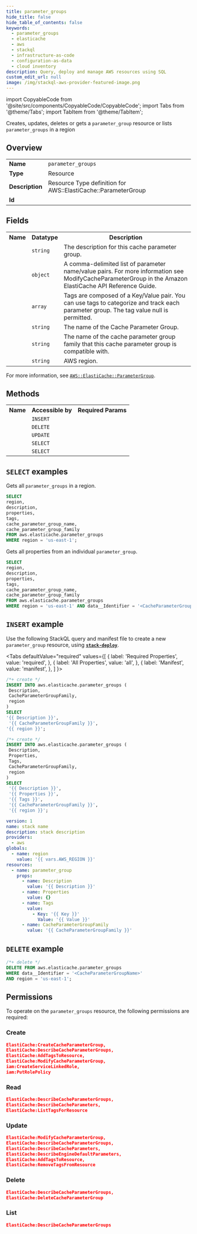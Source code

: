 ```yaml
---
title: parameter_groups
hide_title: false
hide_table_of_contents: false
keywords:
  - parameter_groups
  - elasticache
  - aws
  - stackql
  - infrastructure-as-code
  - configuration-as-data
  - cloud inventory
description: Query, deploy and manage AWS resources using SQL
custom_edit_url: null
image: /img/stackql-aws-provider-featured-image.png
---
```


import CopyableCode from '@site/src/components/CopyableCode/CopyableCode';
import Tabs from '@theme/Tabs';
import TabItem from '@theme/TabItem';

Creates, updates, deletes or gets a <code>parameter_group</code> resource or lists <code>parameter_groups</code> in a region

## Overview
<table>
<tbody>
<tr><td><b>Name</b></td><td><code>parameter_groups</code></td></tr>
<tr><td><b>Type</b></td><td>Resource</td></tr>
<tr><td><b>Description</b></td><td>Resource Type definition for AWS::ElastiCache::ParameterGroup</td></tr>
<tr><td><b>Id</b></td><td><CopyableCode code="aws.elasticache.parameter_groups" /></td></tr>
</tbody>
</table>

## Fields
<table>
<tbody>
<tr><th>Name</th><th>Datatype</th><th>Description</th></tr><tr><td><CopyableCode code="description" /></td><td><code>string</code></td><td>The description for this cache parameter group.</td></tr>
<tr><td><CopyableCode code="properties" /></td><td><code>object</code></td><td>A comma-delimited list of parameter name/value pairs. For more information see ModifyCacheParameterGroup in the Amazon ElastiCache API Reference Guide.</td></tr>
<tr><td><CopyableCode code="tags" /></td><td><code>array</code></td><td>Tags are composed of a Key/Value pair. You can use tags to categorize and track each parameter group. The tag value null is permitted.</td></tr>
<tr><td><CopyableCode code="cache_parameter_group_name" /></td><td><code>string</code></td><td>The name of the Cache Parameter Group.</td></tr>
<tr><td><CopyableCode code="cache_parameter_group_family" /></td><td><code>string</code></td><td>The name of the cache parameter group family that this cache parameter group is compatible with.</td></tr>
<tr><td><CopyableCode code="region" /></td><td><code>string</code></td><td>AWS region.</td></tr>
</tbody>
</table>

For more information, see <a href="https://docs.aws.amazon.com/AWSCloudFormation/latest/UserGuide/aws-resource-elasticache-parametergroup.html"><code>AWS::ElastiCache::ParameterGroup</code></a>.

## Methods

<table>
<tbody>
  <tr>
    <th>Name</th>
    <th>Accessible by</th>
    <th>Required Params</th>
  </tr>
  <tr>
    <td><CopyableCode code="create_resource" /></td>
    <td><code>INSERT</code></td>
    <td><CopyableCode code="Description, CacheParameterGroupFamily, region" /></td>
  </tr>
  <tr>
    <td><CopyableCode code="delete_resource" /></td>
    <td><code>DELETE</code></td>
    <td><CopyableCode code="data__Identifier, region" /></td>
  </tr>
  <tr>
    <td><CopyableCode code="update_resource" /></td>
    <td><code>UPDATE</code></td>
    <td><CopyableCode code="data__Identifier, data__PatchDocument, region" /></td>
  </tr>
  <tr>
    <td><CopyableCode code="list_resources" /></td>
    <td><code>SELECT</code></td>
    <td><CopyableCode code="region" /></td>
  </tr>
  <tr>
    <td><CopyableCode code="get_resource" /></td>
    <td><code>SELECT</code></td>
    <td><CopyableCode code="data__Identifier, region" /></td>
  </tr>
</tbody>
</table>

## `SELECT` examples
Gets all <code>parameter_groups</code> in a region.
```sql
SELECT
region,
description,
properties,
tags,
cache_parameter_group_name,
cache_parameter_group_family
FROM aws.elasticache.parameter_groups
WHERE region = 'us-east-1';
```
Gets all properties from an individual <code>parameter_group</code>.
```sql
SELECT
region,
description,
properties,
tags,
cache_parameter_group_name,
cache_parameter_group_family
FROM aws.elasticache.parameter_groups
WHERE region = 'us-east-1' AND data__Identifier = '<CacheParameterGroupName>';
```

## `INSERT` example

Use the following StackQL query and manifest file to create a new <code>parameter_group</code> resource, using [__`stack-deploy`__](https://pypi.org/project/stack-deploy/).

<Tabs
    defaultValue="required"
    values={[
      { label: 'Required Properties', value: 'required', },
      { label: 'All Properties', value: 'all', },
      { label: 'Manifest', value: 'manifest', },
    ]
}>
<TabItem value="required">

```sql
/*+ create */
INSERT INTO aws.elasticache.parameter_groups (
 Description,
 CacheParameterGroupFamily,
 region
)
SELECT 
'{{ Description }}',
 '{{ CacheParameterGroupFamily }}',
'{{ region }}';
```
</TabItem>
<TabItem value="all">

```sql
/*+ create */
INSERT INTO aws.elasticache.parameter_groups (
 Description,
 Properties,
 Tags,
 CacheParameterGroupFamily,
 region
)
SELECT 
 '{{ Description }}',
 '{{ Properties }}',
 '{{ Tags }}',
 '{{ CacheParameterGroupFamily }}',
 '{{ region }}';
```
</TabItem>
<TabItem value="manifest">

```yaml
version: 1
name: stack name
description: stack description
providers:
  - aws
globals:
  - name: region
    value: '{{ vars.AWS_REGION }}'
resources:
  - name: parameter_group
    props:
      - name: Description
        value: '{{ Description }}'
      - name: Properties
        value: {}
      - name: Tags
        value:
          - Key: '{{ Key }}'
            Value: '{{ Value }}'
      - name: CacheParameterGroupFamily
        value: '{{ CacheParameterGroupFamily }}'

```
</TabItem>
</Tabs>

## `DELETE` example

```sql
/*+ delete */
DELETE FROM aws.elasticache.parameter_groups
WHERE data__Identifier = '<CacheParameterGroupName>'
AND region = 'us-east-1';
```

## Permissions

To operate on the <code>parameter_groups</code> resource, the following permissions are required:

### Create
```json
ElastiCache:CreateCacheParameterGroup,
ElastiCache:DescribeCacheParameterGroups,
ElastiCache:AddTagsToResource,
ElastiCache:ModifyCacheParameterGroup,
iam:CreateServiceLinkedRole,
iam:PutRolePolicy
```

### Read
```json
ElastiCache:DescribeCacheParameterGroups,
ElastiCache:DescribeCacheParameters,
ElastiCache:ListTagsForResource
```

### Update
```json
ElastiCache:ModifyCacheParameterGroup,
ElastiCache:DescribeCacheParameterGroups,
ElastiCache:DescribeCacheParameters,
ElastiCache:DescribeEngineDefaultParameters,
ElastiCache:AddTagsToResource,
ElastiCache:RemoveTagsFromResource
```

### Delete
```json
ElastiCache:DescribeCacheParameterGroups,
ElastiCache:DeleteCacheParameterGroup
```

### List
```json
ElastiCache:DescribeCacheParameterGroups
```
